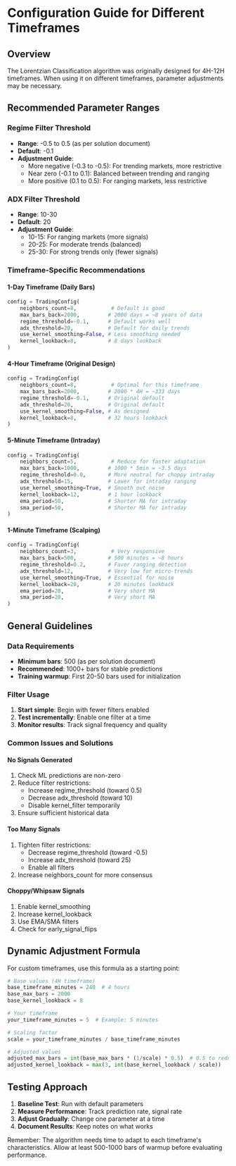 # Configuration Guide for Different Timeframes

## Overview
The Lorentzian Classification algorithm was originally designed for 4H-12H timeframes. When using it on different timeframes, parameter adjustments may be necessary.

## Recommended Parameter Ranges

### Regime Filter Threshold
- **Range**: -0.5 to 0.5 (as per solution document)
- **Default**: -0.1
- **Adjustment Guide**:
  - More negative (-0.3 to -0.5): For trending markets, more restrictive
  - Near zero (-0.1 to 0.1): Balanced between trending and ranging
  - More positive (0.1 to 0.5): For ranging markets, less restrictive

### ADX Filter Threshold
- **Range**: 10-30
- **Default**: 20
- **Adjustment Guide**:
  - 10-15: For ranging markets (more signals)
  - 20-25: For moderate trends (balanced)
  - 25-30: For strong trends only (fewer signals)

### Timeframe-Specific Recommendations

#### 1-Day Timeframe (Daily Bars)
```python
config = TradingConfig(
    neighbors_count=8,           # Default is good
    max_bars_back=2000,         # 2000 days = ~8 years of data
    regime_threshold=-0.1,      # Default works well
    adx_threshold=20,           # Default for daily trends
    use_kernel_smoothing=False, # Less smoothing needed
    kernel_lookback=8,          # 8 days lookback
)
```

#### 4-Hour Timeframe (Original Design)
```python
config = TradingConfig(
    neighbors_count=8,           # Optimal for this timeframe
    max_bars_back=2000,         # 2000 * 4H = ~333 days
    regime_threshold=-0.1,      # Original default
    adx_threshold=20,           # Original default
    use_kernel_smoothing=False, # As designed
    kernel_lookback=8,          # 32 hours lookback
)
```

#### 5-Minute Timeframe (Intraday)
```python
config = TradingConfig(
    neighbors_count=5,           # Reduce for faster adaptation
    max_bars_back=1000,         # 1000 * 5min = ~3.5 days
    regime_threshold=0.0,       # More neutral for choppy intraday
    adx_threshold=15,           # Lower for intraday ranging
    use_kernel_smoothing=True,  # Smooth out noise
    kernel_lookback=12,         # 1 hour lookback
    ema_period=50,              # Shorter MA for intraday
    sma_period=50,              # Shorter MA for intraday
)
```

#### 1-Minute Timeframe (Scalping)
```python
config = TradingConfig(
    neighbors_count=3,           # Very responsive
    max_bars_back=500,          # 500 minutes = ~8 hours
    regime_threshold=0.2,       # Favor ranging detection
    adx_threshold=12,           # Very low for micro-trends
    use_kernel_smoothing=True,  # Essential for noise
    kernel_lookback=20,         # 20 minutes lookback
    ema_period=20,              # Very short MA
    sma_period=20,              # Very short MA
)
```

## General Guidelines

### Data Requirements
- **Minimum bars**: 500 (as per solution document)
- **Recommended**: 1000+ bars for stable predictions
- **Training warmup**: First 20-50 bars used for initialization

### Filter Usage
1. **Start simple**: Begin with fewer filters enabled
2. **Test incrementally**: Enable one filter at a time
3. **Monitor results**: Track signal frequency and quality

### Common Issues and Solutions

#### No Signals Generated
1. Check ML predictions are non-zero
2. Reduce filter restrictions:
   - Increase regime_threshold (toward 0.5)
   - Decrease adx_threshold (toward 10)
   - Disable kernel_filter temporarily
3. Ensure sufficient historical data

#### Too Many Signals
1. Tighten filter restrictions:
   - Decrease regime_threshold (toward -0.5)
   - Increase adx_threshold (toward 25)
   - Enable all filters
2. Increase neighbors_count for more consensus

#### Choppy/Whipsaw Signals
1. Enable kernel_smoothing
2. Increase kernel_lookback
3. Use EMA/SMA filters
4. Check for early_signal_flips

## Dynamic Adjustment Formula

For custom timeframes, use this formula as a starting point:

```python
# Base values (4H timeframe)
base_timeframe_minutes = 240  # 4 hours
base_max_bars = 2000
base_kernel_lookback = 8

# Your timeframe
your_timeframe_minutes = 5  # Example: 5 minutes

# Scaling factor
scale = your_timeframe_minutes / base_timeframe_minutes

# Adjusted values
adjusted_max_bars = int(base_max_bars * (1/scale) * 0.5)  # 0.5 to reduce memory
adjusted_kernel_lookback = max(3, int(base_kernel_lookback / scale))
```

## Testing Approach

1. **Baseline Test**: Run with default parameters
2. **Measure Performance**: Track prediction rate, signal rate
3. **Adjust Gradually**: Change one parameter at a time
4. **Document Results**: Keep notes on what works

Remember: The algorithm needs time to adapt to each timeframe's characteristics. Allow at least 500-1000 bars of warmup before evaluating performance.
